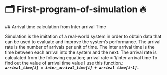 <h1> 
    🗂️  First-program-of-simulation  🔥
    </h1>
## Arrival time calculation from Inter arrival Time

Simulation is the imitation of a real-world system in order to obtain data that can be used to evaluate and improve the system’s performance.
The arrival rate is the number of arrivals per unit of time.
The inter arrival time is the time between each arrival into the system and the next.
The arrival rate is calculated from the following equation; arrival rate = 1/inter arrival time 
To find out the value of arrival time value I use this function.: <br/>
       ***`arrival_time[i] = inter_arrival_time[i] + arrival time[i-1].`***<br/><br/><br/>
